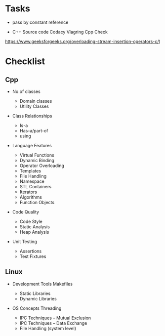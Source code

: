 # Tasks

* pass by constant reference

* C++ Source code
    Codacy
    Vlagring
    Cpp Check

https://www.geeksforgeeks.org/overloading-stream-insertion-operators-c/)

# Checklist

## Cpp
* No.of classes 	
    - Domain classes 
	- Utility Classes 
	
* Class Relationships	
    - Is-a
	- Has-a/part-of
	- using
	
* Language Features	
    - Virtual Functions
	- Dynamic Binding
	- Operator Overloading
	- Templates
	- File Handling   
	- Namespace
	- STL Containers
	- Iterators
	- Algorithms
	- Function Objects
	
* Code Quality	
    - Code Style
	- Static Analysis
	- Heap Analysis
	
* Unit Testing	
    - Assertions
	- Test Fixtures

## Linux
* Development Tools	Makefiles
	- Static Libraries
	- Dynamic Libraries

* OS Concepts	Threading
	- IPC Techniques – Mutual Exclusion
	- IPC Techniques – Data Exchange
	- File Handling (system level)

